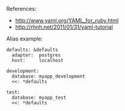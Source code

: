 References:

* http://www.yaml.org/YAML_for_ruby.html
* http://rhnh.net/2011/01/31/yaml-tutorial

Alias example:

    defaults: &defaults
      adapter:  postgres
      host:     localhost

    development:
      database: myapp_development
      <<: *defaults

    test:
      database: myapp_test
      <<: *defaults
